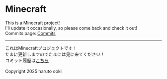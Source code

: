 # Minecraft
This is a Minecraft project!
<br>
I'll update it occasionally, so please come back and check it out!
<br>
Commits page: [Commits](https://github.com/haruto-ooki/Minecraft/commits/main)
***
これはMinecraftプロジェクトです！
<br>
たまに更新しますのでたまには見に来てください！
<br>
コミット履歴は[こちら](https://github.com/haruto-ooki/Minecraft/commits/main)
<br>
<br>
Copyright 2025 haruto ooki